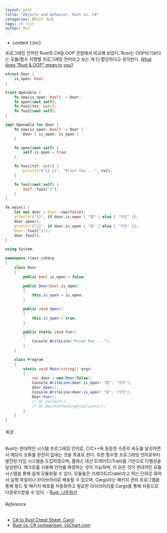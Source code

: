```yaml
---
layout: post
title: "Objects and behavior, Rust vs. C#"
categories: [RustㆍGo]
tags: c# rust
author: MsJ
---
```


* content
{:toc}

프로그래밍 언어인 Rust와 C#을 OOP 관점에서 비교해 보았다. Rust는 OOP라기보다는 모듈/함수 지향형 프로그래밍 언어라고 보는 게 더 합당하다고 생각한다. [What does “Rust & OOP” mean to you?](https://users.rust-lang.org/t/what-does-rust-oop-mean-to-you)

```rust
struct Door {
    is_open: bool,
}

trait Openable {
    fn new(is_open: bool) -> Door;
    fn open(&mut self);
    fn foo1(txt: &str);
    fn foo2(&mut self);
}

impl Openable for Door {
    fn new(is_open: bool) -> Door {
        Door { is_open: is_open }
    }

    fn open(&mut self) {
        self.is_open = true;
    }

    fn foo1(txt: &str) {
        println!("{} {}", "Print foo ...", txt);
    }

    fn foo2(&mut self) {
        Self::foo1("2");
    }
}

fn main() {
    let mut door = Door::new(false);
    println!("{}", if door.is_open { "참" } else { "거짓" });
    door.open();
    println!("{}", if door.is_open { "참" } else { "거짓" });
    Door::foo1("1");
    door.foo2();
}
```





```cs
using System;

namespace class_csharp
{
    class Door
    {
        public bool is_open = false;

        public Door(bool is_open)
        {
            this.is_open = is_open;
        }

        public void Open()
        {
            this.is_open = true;
        }

        public static void Foo()
        {
            Console.WriteLine("Print Foo ...");
        }
    }

    class Program
    {
        static void Main(string[] args)
        {
            var door = new Door(false);
            Console.WriteLine(door.is_open? "참": "거짓");
            door.Open();
            Console.WriteLine(door.is_open? "참": "거짓");
            Door.Foo();
            // GC.Collect();
            // GC.WaitForPendingFinalizers();
        }
    }
}
```

###### 특징

Rust는 현대적인 시스템 프로그래밍 언어로, C/C++와 동등한 수준의 속도를 달성하면서 메모리 오류를 완전히 없애는 것을 목표로 한다. 또한 함수형 프로그래밍 언어로부터 발전된 타입 시스템을 도입하였으며, 클래스 대신 트레이트(Trait)를 기반으로 다형성을 달성한다. 매크로를 사용해 언어를 확장하는 것이 가능하며, 이 모든 것이 현대적인 모듈 시스템을 통해 쉽게 모듈화될 수 있다. 모듈들은 크레이트(Crate)라고 하는 단위로 묶여서 실행 파일이나 라이브러리로 배포될 수 있으며, Cargo라는 패키지 관리 프로그램을 통해 빌드 및 패키지 배포를 자동화하고 필요한 라이브러리를 Cargo를 통해 자동으로 다운로드받을 수 있다. - [Rust, 나무위키](https://namu.wiki/w/Rust)

###### Reference

* [C# to Rust Cheat Sheet, Carol](https://gist.github.com/carols10cents/47f87b480e35f65897bf)
* [Rust vs. C# comparison,  vsChart.com](http://vschart.com/compare/rust/vs/c-sharp)
